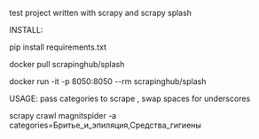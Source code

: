 test project written with scrapy and scrapy splash


INSTALL:

pip install requirements.txt

docker pull scrapinghub/splash

docker run -it -p 8050:8050 --rm scrapinghub/splash

USAGE:
pass categories to scrape , swap spaces for underscores

scrapy crawl magnitspider -a categories=Бритье_и_эпиляция,Средства_гигиены
